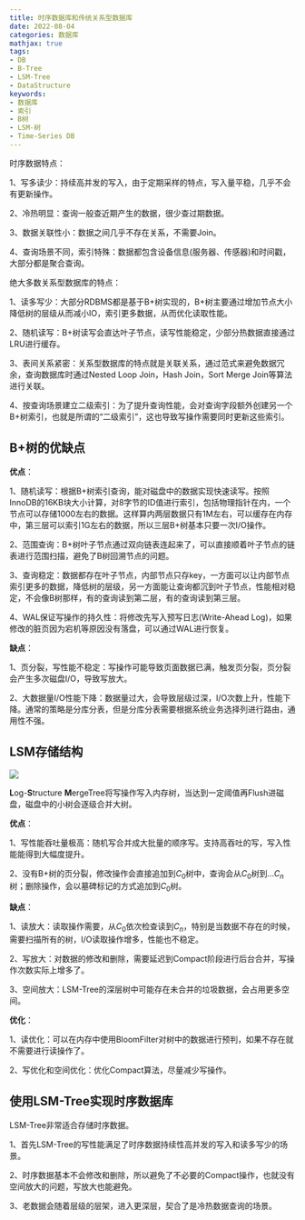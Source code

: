 ```yaml
---
title: 时序数据库和传统关系型数据库
date: 2022-08-04
categories: 数据库
mathjax: true
tags: 
- DB
- B-Tree
- LSM-Tree
- DataStructure
keywords:
- 数据库
- 索引
- B树
- LSM-树
- Time-Series DB
---
```


时序数据特点：

1、写多读少：持续高并发的写入，由于定期采样的特点，写入量平稳，几乎不会有更新操作。

2、冷热明显：查询一般查近期产生的数据，很少查过期数据。

3、数据关联性小：数据之间几乎不存在关系，不需要Join。

4、查询场景不同，索引特殊：数据都包含设备信息(服务器、传感器)和时间戳，大部分都是聚合查询。

绝大多数关系型数据库的特点：

1、读多写少：大部分RDBMS都是基于B+树实现的，B+树主要通过增加节点大小降低树的层级从而减小IO，索引更多数据，从而优化读取性能。

2、随机读写：B+树读写会直达叶子节点，读写性能稳定，少部分热数据直接通过LRU进行缓存。

3、表间关系紧密：关系型数据库的特点就是关联关系，通过范式来避免数据冗余，查询数据库时通过Nested Loop Join，Hash Join，Sort Merge Join等算法进行关联。

4、按查询场景建立二级索引：为了提升查询性能，会对查询字段额外创建另一个B+树索引，也就是所谓的“二级索引”，这也导致写操作需要同时更新这些索引。

## B+树的优缺点

**优点**：

1、随机读写：根据B+树索引查询，能对磁盘中的数据实现快速读写。按照InnoDB的16KB块大小计算，对8字节的ID值进行索引，包括物理指针在内，一个节点可以存储1000左右的数据。这样算内两层数据只有1M左右，可以缓存在内存中，第三层可以索引1G左右的数据，所以三层B+树基本只要一次I/O操作。

2、范围查询：B+树叶子节点通过双向链表连起来了，可以直接顺着叶子节点的链表进行范围扫描，避免了B树回溯节点的问题。

3、查询稳定：数据都存在叶子节点，内部节点只存key，一方面可以让内部节点索引更多的数据，降低树的层级，另一方面能让查询都沉到叶子节点，性能相对稳定，不会像B树那样，有的查询读到第二层，有的查询读到第三层。

4、WAL保证写操作的持久性：将修改先写入预写日志(Write-Ahead Log)，如果修改的脏页因为宕机等原因没有落盘，可以通过WAL进行恢复。

**缺点**：

1、页分裂，写性能不稳定：写操作可能导致页面数据已满，触发页分裂，页分裂会产生多次磁盘I/O，导致写放大。

2、大数据量I/O性能下降：数据量过大，会导致层级过深，I/O次数上升，性能下降。通常的策略是分库分表，但是分库分表需要根据系统业务选择列进行路由，通用性不强。

## LSM存储结构

![](https://pic3.zhimg.com/80/v2-73601ec793dc41efe55574da2ea73d2a_720w.jpg)

**L**og-**S**tructure **M**ergeTree将写操作写入内存树，当达到一定阈值再Flush进磁盘，磁盘中的小树会逐级合并大树。

**优点**：

1、写性能吞吐量极高：随机写合并成大批量的顺序写。支持高吞吐的写，写入性能能得到大幅度提升。

2、没有B+树的页分裂，修改操作会直接追加到$C_0$树中，查询会从$C_0$树到...$C_n$树；删除操作，会以墓碑标记的方式追加到$C_0$树。

**缺点**：

1、读放大：读取操作需要，从$C_0$依次检查读到$C_n$，特别是当数据不存在的时候，需要扫描所有的树，I/O读取操作增多，性能也不稳定。

2、写放大：对数据的修改和删除，需要延迟到Compact阶段进行后台合并，写操作次数实际上增多了。

3、空间放大：LSM-Tree的深层树中可能存在未合并的垃圾数据，会占用更多空间。

**优化**：

1、读优化：可以在内存中使用BloomFilter对树中的数据进行预判，如果不存在就不需要进行读操作了。

2、写优化和空间优化：优化Compact算法，尽量减少写操作。

## 使用LSM-Tree实现时序数据库

LSM-Tree非常适合存储时序数据。

1、首先LSM-Tree的写性能满足了时序数据持续性高并发的写入和读多写少的场景。

2、时序数据基本不会修改和删除，所以避免了不必要的Compact操作，也就没有空间放大的问题，写放大也能避免。

3、老数据会随着层级的层架，进入更深层，契合了是冷热数据查询的场景。
